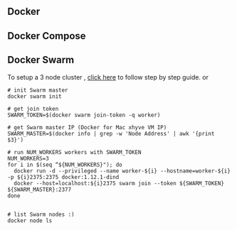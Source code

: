 ## Docker


## Docker Compose


## Docker Swarm
To setup a 3 node cluster , [click here](https://alexei-led.github.io/post/swarm_dind/) to follow step by step guide. 
or
```
# init Swarm master
docker swarm init

# get join token
SWARM_TOKEN=$(docker swarm join-token -q worker)

# get Swarm master IP (Docker for Mac xhyve VM IP)
SWARM_MASTER=$(docker info | grep -w 'Node Address' | awk '{print $3}')

# run NUM_WORKERS workers with SWARM_TOKEN
NUM_WORKERS=3
for i in $(seq “${NUM_WORKERS}"); do
  docker run -d --privileged --name worker-${i} --hostname=worker-${i} -p ${i}2375:2375 docker:1.12.1-dind
  docker --host=localhost:${i}2375 swarm join --token ${SWARM_TOKEN} ${SWARM_MASTER}:2377
done


# list Swarm nodes :)
docker node ls
```
